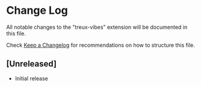 # Change Log

All notable changes to the "treux-vibes" extension will be documented in this file.

Check [Keep a Changelog](http://keepachangelog.com/) for recommendations on how to structure this file.

## [Unreleased]

- Initial release
